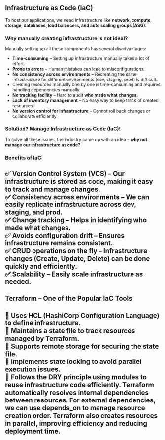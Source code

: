 ## **Infrastructure as Code (IaC)**  
To host our applications, we need infrastructure like **network, compute, storage, databases, load balancers, and auto scaling groups (ASG)**.  
### **Why manually creating infrastructure is not ideal?**  
Manually setting up all these components has several disadvantages:  
- **Time-consuming** – Setting up infrastructure manually takes a lot of effort.  
- **Prone to errors** – Human mistakes can lead to misconfigurations.  
- **No consistency across environments** – Recreating the same infrastructure for different environments (dev, staging, prod) is difficult.
- Creating resources manually one by one is time-consuming and requires handling dependencies manually.
- **No tracking facility** – Hard to audit **who made what changes**.  
- **Lack of inventory management** – No easy way to keep track of created resources.  
- **No version control for infrastructure** – Cannot roll back changes or collaborate efficiently.  
### **Solution? Manage Infrastructure as Code (IaC)!**  
To solve all these issues, the industry came up with an idea – **why not manage our infrastructure as code?**  
### **Benefits of IaC:**  
✅ **Version Control System (VCS)** – Our infrastructure is stored as code, making it easy to track and manage changes.  
✅ **Consistency across environments** – We can easily **replicate** infrastructure across **dev, staging, and prod**.  
✅ **Change tracking** – Helps in identifying **who made what changes**.  
✅ **Avoids configuration drift** – Ensures infrastructure remains consistent.  
✅ **CRUD operations on the fly** – Infrastructure changes (Create, Update, Delete) can be done **quickly and efficiently**.  
✅ **Scalability** – Easily scale infrastructure as needed.  
---
## **Terraform – One of the Popular IaC Tools**  
🔹 **Uses HCL (HashiCorp Configuration Language)** to define infrastructure.  
🔹 **Maintains a state file** to track resources managed by Terraform.  
🔹 **Supports remote storage** for securing the state file.  
🔹 **Implements state locking** to **avoid parallel execution issues**.  
🔹 **Follows the DRY principle** using **modules** to **reuse infrastructure code** efficiently. 
Terraform automatically resolves internal dependencies between resources.
For external dependencies, we can use depends_on to manage resource creation order.
Terraform also creates resources in parallel, improving efficiency and reducing deployment time.
---